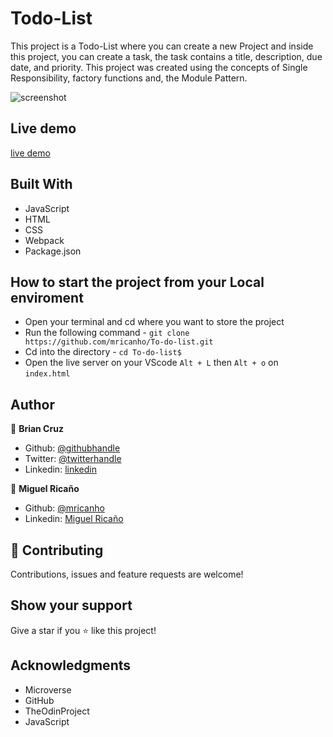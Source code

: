 # Todo-List

This project is a Todo-List where you can create a new Project and inside this project, you can create a task, the task contains a title, description, due date, and priority.
This project was created using the concepts of Single Responsibility, factory functions and, the Module Pattern.

![screenshot]()

## Live demo

[live demo](https://rawcdn.githack.com/mricanho/To-do-list/078b2ea7bdbc6281502cf41f826802d6d64e8b09/dist/index.html)

## Built With

- JavaScript
- HTML
- CSS
- Webpack
- Package.json

## How to start the project from your Local enviroment

- Open your terminal and cd where you want to store the project
- Run the following command - `git clone https://github.com/mricanho/To-do-list.git`
- Cd into the directory - `cd To-do-list$`
- Open the live server on your VScode `Alt + L` then `Alt + o` on `index.html`

## Author

👤 **Brian Cruz**

- Github: [@githubhandle](https://github.com/BrianSammit)
- Twitter: [@twitterhandle](https://twitter.com/cruzsammit)
- Linkedin: [linkedin](https://www.linkedin.com/in/brian-sammit-cruz-rodriguez-5877551a8/)

👤 **Miguel Ricaño**

- Github: [@mricanho](https://github.com/mricanho)
- Linkedin: [Miguel Ricaño](https://www.linkedin.com/in/mricanho/)

## 🤝 Contributing

Contributions, issues and feature requests are welcome!

## Show your support

Give a star if you :star: like this project!

## Acknowledgments

- Microverse
- GitHub
- TheOdinProject
- JavaScript
